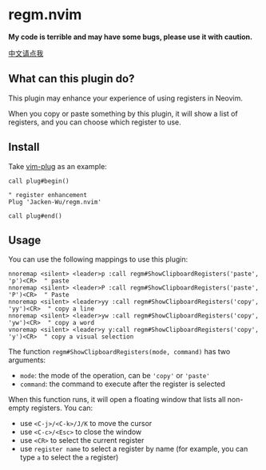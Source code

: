 # regm.nvim

**My code is terrible and may have some bugs, please use it with caution.**

[中文请点我](./doc/zh_CN.md)

## What can this plugin do?

This plugin may enhance your experience of using registers in Neovim.

When you copy or paste something by this plugin, it will show a list of registers, and you can choose which register to use.

## Install

Take [vim-plug](https://github.com/junegunn/vim-plug) as an example:

```vim
call plug#begin()

" register enhancement
Plug 'Jacken-Wu/regm.nvim'

call plug#end()
```

## Usage

You can use the following mappings to use this plugin:

```vim
nnoremap <silent> <leader>p :call regm#ShowClipboardRegisters('paste', 'p')<CR>  " paste
nnoremap <silent> <leader>P :call regm#ShowClipboardRegisters('paste', 'P')<CR>  " Paste
nnoremap <silent> <leader>yy :call regm#ShowClipboardRegisters('copy', 'yy')<CR>  " copy a line
nnoremap <silent> <leader>yw :call regm#ShowClipboardRegisters('copy', 'yw')<CR>  " copy a word
vnoremap <silent> <leader>y y:call regm#ShowClipboardRegisters('copy', 'y')<CR>  " copy a visual selection
```

The function `regm#ShowClipboardRegisters(mode, command)` has two arguments:

- `mode`: the mode of the operation, can be `'copy'` or `'paste'`
- `command`: the command to execute after the register is selected

When this function runs, it will open a floating window that lists all non-empty registers. You can:

- use `<C-j>/<C-k>/J/K` to move the cursor
- use `<C-c>/<Esc>` to close the window
- use `<CR>` to select the current register
- use `register name` to select a register by name (for example, you can type `a` to select the `a` register)
